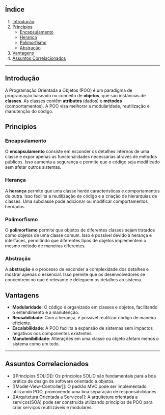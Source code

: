 ## Índice  
1. [Introdução](#introdução-poo)  
2. [Princípios](#princípios-poo)  
   - [Encapsulamento](#encapsulamento)  
   - [Herança](#herança)  
   - [Polimorfismo](#polimorfismo)  
   - [Abstração](#abstração)  
3. [Vantagens](#vantagens-poo)  
4. [Assuntos Correlacionados](#assuntos-correlacionados)

---

## **Introdução**

A Programação Orientada a Objetos (POO) é um paradigma de programação baseado no conceito de **objetos**, que são instâncias de **classes**. As classes contêm **atributos** (dados) e **métodos** (comportamentos). A POO visa melhorar a modularidade, reutilização e manutenção do código.

## **Princípios**

### **Encapsulamento**

O **encapsulamento** consiste em esconder os detalhes internos de uma classe e expor apenas as funcionalidades necessárias através de métodos públicos. Isso aumenta a segurança e permite que o código seja modificado sem afetar outros sistemas.

### **Herança**

A **herança** permite que uma classe herde características e comportamentos de outra. Isso facilita a reutilização de código e a criação de hierarquias de classes. Uma subclasse pode adicionar ou modificar comportamentos herdados.

### **Polimorfismo**

O **polimorfismo** permite que objetos de diferentes classes sejam tratados como objetos de uma classe comum. Isso é possível devido à herança e interfaces, permitindo que diferentes tipos de objetos implementem o mesmo método de maneiras diferentes.

### **Abstração**

A **abstração** é o processo de esconder a complexidade dos detalhes e mostrar apenas o essencial. Isso permite que os desenvolvedores se concentrem no que é relevante e deleguem os detalhes ao sistema.

## **Vantagens**

- **Modularidade**: O código é organizado em classes e objetos, facilitando o entendimento e a manutenção.
- **Reusabilidade**: Com a herança, é possível reutilizar código de maneira eficiente.
- **Escalabilidade**: A POO facilita a expansão de sistemas sem impactos negativos nos componentes existentes.
- **Manutenibilidade**: Alterações em uma classe ou objeto afetam menos o sistema como um todo.

---

## **Assuntos Correlacionados**

- [[Princípios SOLID]]: Os princípios SOLID são fundamentais para a boa prática de design de software orientado a objetos. 
- [[Model-View-Controller]]: O padrão MVC pode ser implementado utilizando POO, promovendo uma boa separação de responsabilidades. 
- [[Arquitetura Orientada a Serviços]]: A arquitetura orientada a serviços(SOA) pode ser construída utilizando princípios de POO para criar serviços reutilizáveis e modulares.  
